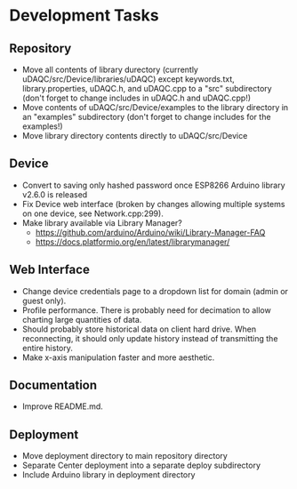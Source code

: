 # **Development Tasks**

## Repository
* Move all contents of library durectory (currently uDAQC/src/Device/libraries/uDAQC) except keywords.txt, library.properties, uDAQC.h, and uDAQC.cpp to a "src" subdirectory (don't forget to change includes in uDAQC.h and uDAQC.cpp!)
* Move contents of uDAQC/src/Device/examples to the library directory in an "examples" subdirectory (don't forget to change includes for the examples!)
* Move library directory contents directly to uDAQC/src/Device

## Device
* Convert to saving only hashed password once ESP8266 Arduino library v2.6.0 is released
* Fix Device web interface (broken by changes allowing multiple systems on one device, see Network.cpp:299).
* Make library available via Library Manager? 
  * https://github.com/arduino/Arduino/wiki/Library-Manager-FAQ
  * https://docs.platformio.org/en/latest/librarymanager/

## Web Interface
* Change device credentials page to a dropdown list for domain (admin or guest only).
* Profile performance. There is probably need for decimation to allow charting large quantities of data.
* Should probably store historical data on client hard drive. When reconnecting, it should only update history instead of transmitting the entire history.
* Make x-axis manipulation faster and more aesthetic.

## Documentation
* Improve README.md.

## Deployment
* Move deployment directory to main repository directory
* Separate Center deployment into a separate deploy subdirectory
* Include Arduino library in deployment directory
